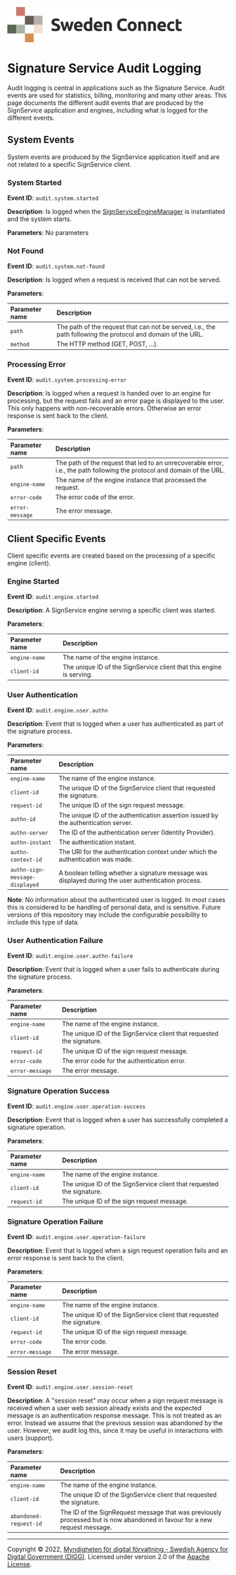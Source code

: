 ![Logo](images/sweden-connect.png)

# Signature Service Audit Logging

Audit logging is central in applications such as the Signature Service. Audit events are used for statistics, billing, monitoring and many other areas. This page documents the different
audit events that are produced by the SignService application and engines, including what is logged
for the different events.

## System Events

System events are produced by the SignService application itself and are not related to a specific
SignService client.

### System Started

**Event ID**: `audit.system.started`

**Description**: Is logged when the [SignServiceEngineManager](https://github.com/swedenconnect/signservice/blob/main/core/src/main/java/se/swedenconnect/signservice/engine/SignServiceEngineManager.java) is instantiated and the system starts.

**Parameters**: No parameters

### Not Found

**Event ID**: `audit.system.not-found`

**Description**: Is logged when a request is received that can not be served.

**Parameters**:

| Parameter name | Description |
| :--- | :--- |
| `path` | The path of the request that can not be served, i.e., the path following the protocol and domain of the URL. |
| `method` | The HTTP method (GET, POST, ...). |

### Processing Error

**Event ID**: `audit.system.processing-error`

**Description**: Is logged when a request is handed over to an engine for processing, but the 
request fails and an error page is displayed to the user. This only happens with non-recoverable
errors. Otherwise an error response is sent back to the client.

**Parameters**:

| Parameter name | Description |
| :--- | :--- |
| `path` | The path of the request that led to an unrecoverable error, i.e., the path following the protocol and domain of the URL. |
| `engine-name` | The name of the engine instance that processed the request. |
| `error-code` | The error code of the error. |
| `error-message` | The error message. |


## Client Specific Events

Client specific events are created based on the processing of a specific engine (client).

### Engine Started

**Event ID**: `audit.engine.started`

**Description**: A SignService engine serving a specific client was started.

**Parameters**:

| Parameter name | Description |
| :--- | :--- |
| `engine-name` | The name of the engine instance. |
| `client-id` | The unique ID of the SignService client that this engine is serving. |

### User Authentication

**Event ID**: `audit.engine.user.authn`

**Description**: Event that is logged when a user has authenticated as part of the signature process.

**Parameters**:

| Parameter name | Description |
| :--- | :--- |
| `engine-name` | The name of the engine instance. |
| `client-id` | The unique ID of the SignService client that requested the signature. |
| `request-id` | The unique ID of the sign request message. |
| `authn-id` | The unique ID of the authentication assertion issued by the authentication server. |
| `authn-server` | The ID of the authentication server (Identity Provider). |
| `authn-instant` | The authentication instant. |
| `authn-context-id` | The URI for the authentication context under which the authentication was made. |
| `authn-sign-`<br />`message-displayed` | A boolean telling whether a signature message was displayed during the user authentication process. |

**Note**: No information about the authenticated user is logged. In most cases this is considered to be
handling of personal data, and is sensitive. Future versions of this repository may include the 
configurable possibility to include this type of data.

### User Authentication Failure

**Event ID**: `audit.engine.user.authn-failure`

**Description**: Event that is logged when a user fails to authenticate during the signature process.

**Parameters**:

| Parameter name | Description |
| :--- | :--- |
| `engine-name` | The name of the engine instance. |
| `client-id` | The unique ID of the SignService client that requested the signature. |
| `request-id` | The unique ID of the sign request message. |
| `error-code` | The error code for the authentication error. |
| `error-message` | The error message. |

### Signature Operation Success

**Event ID**: `audit.engine.user.operation-success`

**Description**: Event that is logged when a user has successfully completed a signature operation.

**Parameters**:

| Parameter name | Description |
| :--- | :--- |
| `engine-name` | The name of the engine instance. |
| `client-id` | The unique ID of the SignService client that requested the signature. |
| `request-id` | The unique ID of the sign request message. |

### Signature Operation Failure

**Event ID**: `audit.engine.user.operation-failure`

**Description**: Event that is logged when a sign request operation fails and an error response
is sent back to the client.

**Parameters**:

| Parameter name | Description |
| :--- | :--- |
| `engine-name` | The name of the engine instance. |
| `client-id` | The unique ID of the SignService client that requested the signature. |
| `request-id` | The unique ID of the sign request message. |
| `error-code` | The error code. |
| `error-message` | The error message. |

### Session Reset

**Event ID**: `audit.engine.user.session-reset`

**Description**: A "session reset" may occur when a sign request message is received when a user web session already exists and the expected message is an authentication response message. This is not treated as an error. Instead we assume that the previous session was abandoned by the user. However, we audit log this, since it may be useful in interactions with users (support).

**Parameters**:

| Parameter name | Description |
| :--- | :--- |
| `engine-name` | The name of the engine instance. |
| `client-id` | The unique ID of the SignService client that requested the signature. |
| `abandoned-request-id` | The ID of the SignRequest message that was previously processed but is now abandoned in favour for a new request message. |

-----

Copyright &copy; 2022, [Myndigheten för digital förvaltning - Swedish Agency for Digital Government (DIGG)](http://www.digg.se). Licensed under version 2.0 of the [Apache License](http://www.apache.org/licenses/LICENSE-2.0).


